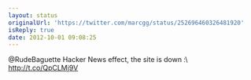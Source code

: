 ```yaml
---
layout: status
originalUrl: 'https://twitter.com/marcgg/status/252696460326481920'
isReply: true
date: 2012-10-01 09:08:25
---
```


@RudeBaguette Hacker News effect, the site is down :\ http://t.co/QpCLMj9V
